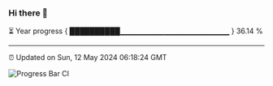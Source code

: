 ### Hi there 👋

⏳ Year progress { ██████████▁▁▁▁▁▁▁▁▁▁▁▁▁▁▁▁▁▁▁▁ } 36.14 %

---

⏰ Updated on Sun, 12 May 2024 06:18:24 GMT

![Progress Bar CI](https://github.com/liununu/liununu/workflows/Progress%20Bar%20CI/badge.svg)
